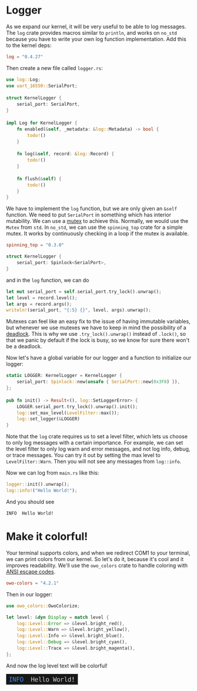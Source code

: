 # Logger
As we expand our kernel, it will be very useful to be able to log messages. The `log` crate provides macros similar to `println`, and works on `no_std` because you have to write your own log function implementation. Add this to the kernel deps:
```toml
log = "0.4.27"
```
Then create a new file called `logger.rs`:
```rs
use log::Log;
use uart_16550::SerialPort;

struct KernelLogger {
    serial_port: SerialPort,
}

impl Log for KernelLogger {
    fn enabled(&self, _metadata: &log::Metadata) -> bool {
        todo!()
    }

    fn log(&self, record: &log::Record) {
        todo!()
    }

    fn flush(&self) {
        todo!()
    }
}
```
We have to implement the `log` function, but we are only given an `&self` function. We need to put `SerialPort` in something which has interior mutability. We can use a [mutex](https://en.wikipedia.org/wiki/Lock_(computer_science)) to achieve this. Normally, we would use the `Mutex` from `std`. In `no_std`, we can use the `spinning_top` crate for a simple mutex. It works by continuously checking in a loop if the mutex is available.
```toml
spinning_top = "0.3.0"
```
```rs
struct KernelLogger {
    serial_port: Spinlock<SerialPort>,
}
```
and in the `log` function, we can do
```rs
let mut serial_port = self.serial_port.try_lock().unwrap();
let level = record.level();
let args = record.args();
writeln!(serial_port, "{:5} {}", level, args).unwrap();
```
Mutexes can feel like an easy fix to the issue of having immutable variables, but whenever we use mutexes we have to keep in mind the possibility of a [deadlock](https://en.wikipedia.org/wiki/Deadlock_(computer_science)). This is why we use `.try_lock().unwrap()` instead of `.lock()`, so that we panic by default if the lock is busy, so we know for sure there won't be a deadlock.

Now let's have a global variable for our logger and a function to initialize our logger:
```rs
static LOGGER: KernelLogger = KernelLogger {
    serial_port: Spinlock::new(unsafe { SerialPort::new(0x3F8) }),
};

pub fn init() -> Result<(), log::SetLoggerError> {
    LOGGER.serial_port.try_lock().unwrap().init();
    log::set_max_level(LevelFilter::max());
    log::set_logger(&LOGGER)
}
```
Note that the `log` crate requires us to set a level filter, which lets us choose to only log messages with a certain importance. For example, we can set the level filter to only log warn and error messages, and not log info, debug, or trace messages. You can try it out by setting the max level to `LevelFilter::Warn`. Then you will not see any messages from `log::info`.

Now we can log from `main.rs` like this:
```rs
logger::init().unwrap();
log::info!("Hello World!");
```
And you should see
```
INFO  Hello World!
```

# Make it colorful!
Your terminal supports colors, and when we redirect COM1 to your terminal, we can print colors from our kernel. So let's do it, because it's cool and it improves readability. We'll use the `owo_colors` crate to handle coloring with [ANSI escape codes](https://en.wikipedia.org/wiki/ANSI_escape_code#Colors).
```toml
owo-colors = "4.2.1"
```
Then in our logger:
```rs
use owo_colors::OwoColorize;
```
```rs
let level: &dyn Display = match level {
    log::Level::Error => &level.bright_red(),
    log::Level::Warn => &level.bright_yellow(),
    log::Level::Info => &level.bright_blue(),
    log::Level::Debug => &level.bright_cyan(),
    log::Level::Trace => &level.bright_magenta(),
};
```
And now the log level text will be colorful!

![Picture of a "INFO  Hello World!" message with the "INFO" text being blue](./Colorful_Log_Message.png)
